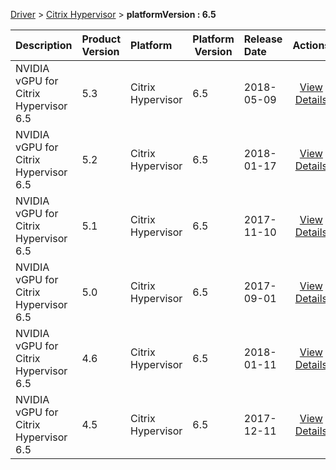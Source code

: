 
[Driver](/README.md)  >  [Citrix Hypervisor](/index/Driver/Citrix_Hypervisor.md)  >  **platformVersion : 6.5**



| Description            | Product Version    | Platform                | Platform Version           | Release Date           |             Actions              |
| ---------------------- | :----------------- | :---------------------- | -------------------------- | :--------------------- | :------------------------------: |
| NVIDIA vGPU for Citrix Hypervisor 6.5 | 5.3 | Citrix Hypervisor | 6.5 | 2018-05-09 | [View Details](/details/0228e7_NVIDIA_vGPU_for_Citrix_Hypervisor_6.5.md) |
| NVIDIA vGPU for Citrix Hypervisor 6.5 | 5.2 | Citrix Hypervisor | 6.5 | 2018-01-17 | [View Details](/details/868e34_NVIDIA_vGPU_for_Citrix_Hypervisor_6.5.md) |
| NVIDIA vGPU for Citrix Hypervisor 6.5 | 5.1 | Citrix Hypervisor | 6.5 | 2017-11-10 | [View Details](/details/f2bd66_NVIDIA_vGPU_for_Citrix_Hypervisor_6.5.md) |
| NVIDIA vGPU for Citrix Hypervisor 6.5 | 5.0 | Citrix Hypervisor | 6.5 | 2017-09-01 | [View Details](/details/6f7677_NVIDIA_vGPU_for_Citrix_Hypervisor_6.5.md) |
| NVIDIA vGPU for Citrix Hypervisor 6.5 | 4.6 | Citrix Hypervisor | 6.5 | 2018-01-11 | [View Details](/details/33d75d_NVIDIA_vGPU_for_Citrix_Hypervisor_6.5.md) |
| NVIDIA vGPU for Citrix Hypervisor 6.5 | 4.5 | Citrix Hypervisor | 6.5 | 2017-12-11 | [View Details](/details/04dc0b_NVIDIA_vGPU_for_Citrix_Hypervisor_6.5.md) |
